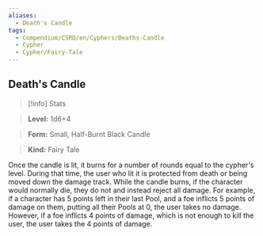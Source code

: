 ```yaml
---
aliases:
  - Death's Candle
tags:
  - Compendium/CSRD/en/Cyphers/Deaths-Candle
  - Cypher
  - Cypher/Fairy-Tale
---
```

  
    
## Death's Candle    
>[!info] Stats    
> **Level:** 1d6+4    
> **Form:** Small, Half-Burnt Black Candle    
> **Kind:** Fairy Tale  
    
Once the candle is lit, it burns for a number of rounds equal to the cypher's level. During that time, the user who lit it is protected from death or being moved down the damage track. While the candle burns, if the character would normally die, they do not and instead reject all damage. For example, if a character has 5 points left in their last Pool, and a foe inflicts 5 points of damage on them, putting all their Pools at 0, the user takes no damage. However, if a foe inflicts 4 points of damage, which is not enough to kill the user, the user takes the 4 points of damage.